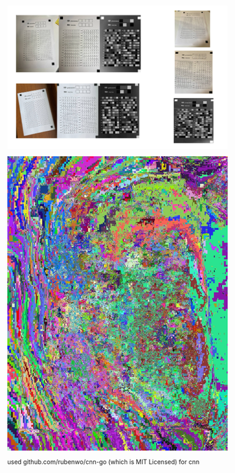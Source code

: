 ![<img src="README_src/fields_recognition.png" width="250"/>](README_src/fields_recognition_on_photos.png)


![<img src="README_src/nice_pic.jpeg" width="250"/>](README_src/nice_pic.jpeg)


used github.com/rubenwo/cnn-go (which is MIT Licensed) for cnn